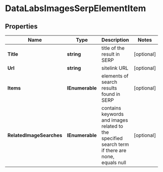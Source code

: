 # DataLabsImagesSerpElementItem


## Properties

| Name | Type | Description | Notes |
|------------ | ------------- | ------------- | -------------|
**Title** | **string** | title of the result in SERP |[optional]|
**Url** | **string** | sitelink URL |[optional]|
**Items** | **IEnumerable<AiModeImagesElement>** | elements of search results found in SERP |[optional]|
**RelatedImageSearches** | **IEnumerable<RelatedImageSearchesElement>** | contains keywords and images related to the specified search term<br>if there are none, equals null |[optional]|